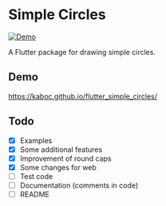 # Simple Circles

[![Demo](https://img.shields.io/badge/Demo-Simple%20Circles-FFC107)](https://kaboc.github.io/flutter_simple_circles/)

A Flutter package for drawing simple circles.

## Demo

https://kaboc.github.io/flutter_simple_circles/

## Todo

- [x] Examples
- [x] Some additional features
- [x] Improvement of round caps
- [x] Some changes for web
- [ ] Test code
- [ ] Documentation (comments in code)
- [ ] README
